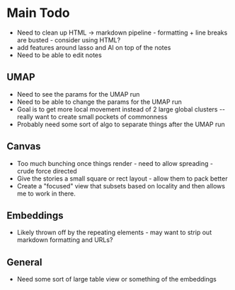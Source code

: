 # Main Todo

- Need to clean up HTML -> markdown pipeline - formatting + line breaks are busted - consider using HTML?
- add features around lasso and AI on top of the notes
- Need to be able to edit notes

## UMAP

- Need to see the params for the UMAP run
- Need to be able to change the params for the UMAP run
- Goal is to get more local movement instead of 2 large global clusters -- really want to create small pockets of commonness
- Probably need some sort of algo to separate things after the UMAP run

## Canvas

- Too much bunching once things render - need to allow spreading - crude force directed
- Give the stories a small square or rect layout - allow them to pack better
- Create a "focused" view that subsets based on locality and then allows me to work in there.

## Embeddings

- Likely thrown off by the repeating elements - may want to strip out markdown formatting and URLs?

## General

- Need some sort of large table view or something of the embeddings

